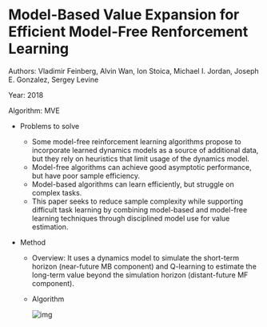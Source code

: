# Model-Based Value Expansion for Efficient Model-Free Renforcement Learning

Authors: Vladimir Feinberg, Alvin Wan, Ion Stoica, Michael I. Jordan, Joseph E. Gonzalez, Sergey Levine

Year: 2018

Algorithm: MVE

- Problems to solve

  - Some model-free reinforcement learning algorithms propose to incorporate learned dynamics models as a source of additional data, but they rely on heuristics that limit usage of the dynamics model.
  - Model-free algorithms can achieve good asymptotic performance, but have poor sample efficiency.
  - Model-based algorithms can learn efficiently, but struggle on complex tasks.
  - This paper seeks to reduce sample complexity while supporting difficult task learning by combining model-based and model-free learning techniques through disciplined model use for value estimation.

- Method

  - Overview: It uses a dynamics model to simulate the short-term horizon (near-future MB component) and Q-learning to estimate the long-term value beyond the simulation horizon (distant-future MF component). 

  - Algorithm

    ![img](https://github.com/RPC2/DRL_paper_summary/blob/master/imgs/061_1.png)